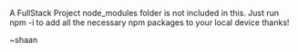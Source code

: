 A FullStack Project
node_modules folder is not included in this. Just run npm -i to add all the necessary npm packages to your local device thanks!


~shaan
